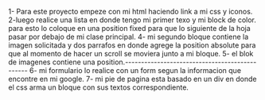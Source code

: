 1- Para este proyecto empeze con mi html haciendo link a mi css y iconos. 
2-luego realice una lista en donde tengo mi primer texo y mi block de color. para esto lo coloque en una position fixed para que lo siguiente de la hoja pasar por debajo de mi clase principal. 
4- mi segundo bloque contiene la imagen solicitada y dos parrafos en donde agrege la position absolute para que al momento de hacer un scroll se moviera junto a mi bloque.
5- el blok de imagenes contiene una position.-----------------------------------------------
6- mi formulario lo realice con un form segun la informacion que encontre en mi google. 
7- mi pie de pagina esta basado en un div en donde el css arma un bloque con sus textos correspondiente.